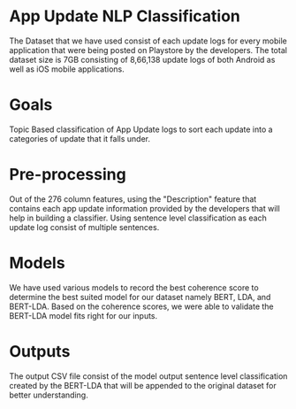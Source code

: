 # App Update NLP Classification
The Dataset that we have used consist of each update logs for every mobile application that were being posted on Playstore by the developers. The total dataset size is 7GB consisting of 8,66,138 update logs of both Android as well as iOS mobile applications.

# Goals
Topic Based classification of App Update logs to sort each update into a categories of update that it falls under.

# Pre-processing
Out of the 276 column features, using the "Description" feature that contains each app update information provided by the developers that will help in building a classifier. Using sentence level classification as each update log consist of multiple sentences.

# Models
We have used various models to record the best coherence score to determine the best suited model for our dataset namely BERT, LDA, and BERT-LDA. Based on the coherence scores, we were able to validate the BERT-LDA model fits right for our inputs. 

# Outputs
The output CSV file consist of the model output sentence level classification created by the BERT-LDA that will be appended to the original dataset for better understanding.
